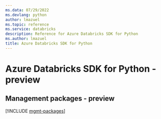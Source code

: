 ```yaml
---
ms.data: 07/29/2022
ms.devlang: python
author: lmazuel
ms.topic: reference
ms.service: databricks
description: Reference for Azure Databricks SDK for Python
ms.author: lmazuel
title: Azure Databricks SDK for Python
---
```

# Azure Databricks SDK for Python - preview

## Management packages - preview
[!INCLUDE [mgmt-packages](databricks-mgmt-index.md)]